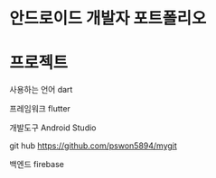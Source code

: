 # 안드로이드 개발자 포트폴리오

# 프로젝트

사용하는 언어     dart

프레임워크        flutter

개발도구          Android Studio

git hub          https://github.com/pswon5894/mygit

백엔드           firebase
